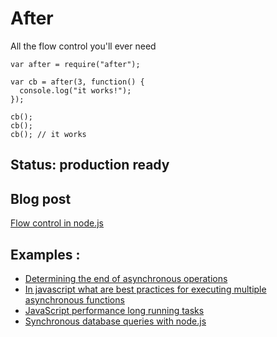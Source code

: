 # After #

All the flow control you'll ever need

    var after = require("after");

    var cb = after(3, function() {
      console.log("it works!");
    });

    cb();
    cb();
    cb(); // it works
    
## Status: production ready
    
## Blog post

[Flow control in node.js](http://raynos.org/blog/2/Flow-control-in-node.js)

## Examples :

 - [Determining the end of asynchronous operations](http://stackoverflow.com/questions/6852059/determining-the-end-of-asynchronous-operations-javascript/6852307#6852307)
 - [In javascript what are best practices for executing multiple asynchronous functions](http://stackoverflow.com/questions/6869872/in-javascript-what-are-best-practices-for-executing-multiple-asynchronous-functi/6870031#6870031)
 - [JavaScript performance long running tasks](http://stackoverflow.com/questions/6864397/javascript-performance-long-running-tasks/6889419#6889419)
 - [Synchronous database queries with node.js](http://stackoverflow.com/questions/6597493/synchronous-database-queries-with-node-js/6620091#6620091)